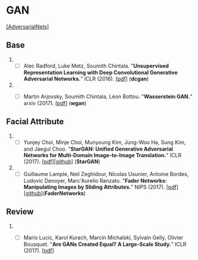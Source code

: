 # GAN

[[AdversarialNets]](https://github.com/zhangqianhui/AdversarialNetsPapers)

## Base

1. - [ ] Alec Radford, Luke Metz, Soumith Chintala. "**Unsupervised Representation Learning with Deep Convolutional Generative Adversarial Networks.**" ICLR (2016). [[pdf]](https://arxiv.org/abs/1511.06434)  (**dcgan**)

1. - [ ] Martin Arjovsky, Soumith Chintala, Léon Bottou. "**Wasserstein GAN.**" arxiv (2017). [[pdf]](https://arxiv.org/abs/1701.07875)  (**wgan**)


## Facial Attribute

1. - [ ] Yunjey Choi, Minje Choi, Munyoung Kim, Jung-Woo Ha, Sung Kim, and Jaegul Choo. "**StarGAN: Unified Generative Adversarial Networks for Multi-Domain Image-to-Image Translation.**" ICLR (2017). [[pdf]](https://arxiv.org/abs/1711.09020)[[github]](https://github.com/yunjey/StarGAN)  (**StarGAN**)

1. - [ ] Guillaume Lample, Neil Zeghidour, Nicolas Usunier, Antoine Bordes, Ludovic Denoyer, Marc'Aurelio Ranzato. "**Fader Networks: Manipulating Images by Sliding Attributes.**" NIPS (2017). [[pdf]](https://arxiv.org/abs/1711.10337)[[github]](https://github.com/facebookresearch/FaderNetworks)(**FaderNetworks**)

## Review

1. - [ ] Mario Lucic, Karol Kurach, Marcin Michalski, Sylvain Gelly, Olivier Bousquet. "**Are GANs Created Equal? A Large-Scale Study.**" ICLR (2017). [[pdf]](https://arxiv.org/abs/1711.10337)


